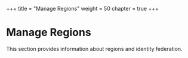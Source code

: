 +++
title = "Manage Regions"
weight = 50
chapter = true
+++


# Manage Regions
This section provides information about regions and identity federation.


